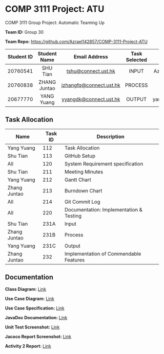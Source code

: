 # COMP 3111 Project: ATU
COMP 3111 Group Project: Automatic Teaming Up

**Team ID:** Group 30

**Team Repo:** https://github.com/Azrael142857/COMP-3111-Project-ATU

| Student ID | Student Name |      Email Address      | Task Selected |  Github ID   |  Branch ID  | Requirement |
| :--------: | :----------: | :---------------------: | :-----------: | :----------: | :---------: | :---------: |
|  20760541  |   SHU Tian   |   tshu@connect.ust.hk   |     INPUT     | Azrael142857 |  dev-input  |  Standard   |
|  20760838  | ZHANG Juntao | jzhangfq@connect.ust.hk |    PROCESS    |   JordanZh   | dev-process |  Enhanced   |
|  20677770  |  YANG Yuang  | yyangdk@connect.ust.hk  |    OUTPUT     | yangyuangUST | dev-output  |  Standard   |

## Task Allocation
| Name | Task ID |Description |
| -------- | -------- | -------- |
|Yang Yuang |112	|Task Allocation|
|Shu Tian	|113	|GitHub Setup|
|All	|120	|System Requirement specification|
|Shu Tian	|211|	Meeting Minutes|
|Yang Yuang	|212	|Gantt Chart|
|Zhang Juntao	|213|	Burndown Chart|
|All	|214	|Git Commit Log|
|All	|220 	|Documentation: Implementation & Testing|
|Shu Tian 	|231A	|Input|
|Zhang Juntao	|231B	|Process|
|Yang Yuang	|231C	|Output|
|Zhang Juntao 	|232	|Implementation of Commendable Features|

## Documentation
**Class Diagram:** [Link](https://viewer.diagrams.net/?tags=%7B%7D&highlight=0000ff&edit=_blank&layers=1&nav=1&title=Class%20Diagram.drawio#R7ZpbV6M6FMc%2FTR9nFrfWzqOtl1Grx5l6O%2BelK0KAjIEgpBf89LMDoYChHeup1uNhrS5lbxJC9u%2BfsBPomMNgcRyjyD9nDqYdQ3MWHfOgYxi6Zvbhn%2FCkuadnfcsdXkwcWah0jMkTLmpK75Q4OKkV5IxRTqK602ZhiG1e86E4ZvN6MZfReqsR8rDiGNuIqt5b4nA%2F9%2FaNvdL%2FHRPPL1rWe7J%2FASoKy54kPnLYvOIyDzvmMGaM50fBYoipCF4Rl9uT9JaOHnrHpz%2BSR3Q9OLu6uPmSX%2BxokyrLLsQ45K%2B%2B9NODe%2FT9xvp1F10e%2FZhrx%2Fv3p19kFW2G6FTGa8ynjmgm7zJPizgmcxJQFII1cFnIx%2FIMRGGAKPFCOLahHo7BMcMxJ4BgX57gLAKv7RPqjFDKpqITCUf2Q2ENfBaTJ7gsonBKBwecjrlUk9GrlRiLmuDWwBvjBMpcFpHRl64RSrgsYzNKUZSQ%2B%2ByGRZEAxR4JB4xzFhQXYtPQwY60lqgzg8fsYSkeUf%2BFPCQ3EQ28qKhR8jnGLMA8TqFIcXZP8pBjzehJe14qVy98fkW1y4JIjhZvee1lcz9hdKHQgyAs2zPMenu69eL26s0hCuBDxPFAhDGp6hAOKl0tXZk6N1Cqvkqpk5MDRawQb14RJsUuXynLJEI2Cb1RVubAKj0%2FZX%2BFi0Fdl2aS8IkDzWaS4YijXFVCJxEjIc8C0h3AD8I21L52O124oSHYemnDTxSP%2BZCFoC5EMhlhkOwcC9k2CGzt6P2zwNI6t035VuVUA7spRWMlxQsU4E%2FHcc2s4vOAysO3ot01dkzbVGgfBojQFvNWMe%2F13w%2Fz4%2F1RoOkX1wFKhoOZpc1Oh1FDEnGmTw5DHHtpi3qrqHXN2jFr9TF8ZrSs34S1%2BcpkbGus1Yf1mTm5IvaD3qLeLuruO%2BZljajVJ7VEbbSot4u6%2F45JWSNqS0F9nk4uY%2Bxi6Kvd5uBbXnFpu87OugpviJQNy%2FWkRb1d1OaukzNDncavMAoUzu1e3tvv5Vmv3ctbJgOfYi%2BvWafqM0jodHIxDe5BdJ9tWlIltn70fsjtvOa0sdcMcoSR04L8mDt1zUmhutbLQGazdovxv7ITZ6jJ3pk%2B2YceiLekn43ja9O9LdHe%2FWac2YDbaHG%2FEe6d78cVn2JUmGLHw0X6DqHzmcdCRA9L77OolWVGTIDOUuBfmPNU5udoylkZUHEWLwi%2Fqxz%2FLS4FyHLrYCGvnBlpYYTQ37uqUaklzLJaZpX1nH3xzQeYIcvWJ%2BA5InQ13HXJesKmsS0Dte5tJCxPPLxOLEWaI6K9VioxpoiTWf3Tk%2B3r4Jsy7E%2BScyxy57%2FcVcO%2BQjRfBA0ZZXEZaBei%2FMz1x7VgAKM%2BE9ncJxyPYYYQbc5jFCnC24zcy5dZ5rNllqmpOXHjIF3zwcS%2Fy6TUt2Ha16%2FW%2Fw2L%2BRyLOnma75rgqi%2BuAMvKFxmfFItl7Q7LzDfuvEF%2FOJ7ceI7bN6b0n8eGV8dDipIEXAcEebHYu9JciLKh7cODKYDJ1YZjsTSBXASOriP4M04TjtVdro%2BBMttgy5%2Bteu%2FZhpu4J4ruMYXnMqyXi7twsIumtHmlsqUPzXrdmg6MBh0sN7CqQjA3nzbBLL%2BRzHeQyi9NzcPf)

**Use Case Diagram:** [Link](https://viewer.diagrams.net/?tags=%7B%7D&highlight=0000ff&edit=_blank&layers=1&nav=1&title=Use%20Case%20Diagram.drawio#R3ZhLU9swEIB%2FTY4wtuyYcMwL6JQOtIEpPXVErNgaZMuV5Tz667uKpcS2QgnT4FByibSS1tK3D63d8YbJ8lLgLP7CQ8I6yAmXHW%2FUQch1vB78KcmqlAT%2BeSmIBA31pK1gQn8Ts1JLCxqSvDZRcs4kzerCKU9TMpU1GRaCL%2BrTZpzVn5rhiFiCyRQzW%2FqdhjIupT10tpVfERrF5sluoM%2BXYDNZnySPccgXFZE37nhDwbksW8lySJiCZ7iU6y6eGd1sTJBU7rMASXrzGC9vvo79SK5m%2FYs8cU%2F8Usscs0IfWG9WrgwBwYs0JEqJ0%2FEGi5hKMsnwVI0uwOYgi2XCoOdC096U3uecCEmWFZHe5CXhCZFiBVPMaE9vSnsMOtMAF1v%2Bnh%2BUsrjCHgV6ItY2jza6t1igocm8glLXojSRRaiO2IQFRs5Us0hYfyq5ACTq5BQc6ho%2FEnbLcyopT2HKI5eSJ5UJfUYjNSB5AyovJKMpGW5c3DkQaeOamrTn7iDt2KDfjHPP4jzkhcgJyD6luRTFGul%2FzTxw6sz9YzM%2Ft5j37%2B5BMFnlkiQWbDimrJMCu%2FAnAMUU%2BVHKU5g5mFHGGiKsUU8BHhE7bJDQMFSP2Zlj6lnoAIZATUOc24YIdhjCeytDGEeoWOIb%2BVWQHLKMcwnnz9ZhMOMCrhblzk3TwDPgVnwO4GGT9AaDSR3drkXPddv0Y9e18NmE0rCvagLo8YyAzw1AckGZAQM9XYG4qI5sT%2FfLIV1Nycs3icQiInIPZyBhrTyx7VHlbdgKwsBD5vUKZhdwre6WU3WVGdt6%2FjO2NSrKU%2BpV1YqjoajrvKCoxGApWtt%2Fc8Z%2FcAm7utlG1EzdJM5EAqkc0hC0hzEW9o3eZlR5vUZO8uyc5DqtRpVd%2BlxzHK4zUVYojiMscU7eFzfUOzq3s%2FayEXATq4fNIuj8UCOnXdMdLaszR6uXstjL2ck%2FXnayCii%2FYcN9s1Pg1hV1ey1nJ7va%2FUgu0v0ALrKpCY0ip10XQXZJeEuEqgBBeEew%2BrvP1hCBIXLKyn2cRvDmctyEHOxRHqI2EzJqsTxsP9rQEcvFHdF26lR%2BDYV7x17jTvd63b%2BpPVwkPj34V87TCQ5mZ2gep%2FLz0P95YnvP%2FfqzxBCv%2F0YUR2IdjmVZ2S8kV29pUx2nNI1MqL7r9%2BoZT6Vx8QD6TH0%2FGXAREmGeGpIZLpg80BeoRp5Avl24%2BbsKN%2FT6PAHd7cfW0i%2B2n6y98R8%3D)

**Use Case Specification:** [Link](https://docs.google.com/document/d/1znwGcRs2XSLQrF1CjfeukCDh8R51am5i/edit)

**JavaDoc Documentation:** [Link](https://github.com/Azrael142857/COMP-3111-Project-ATU/blob/master/Javadoc.pdf)

**Unit Test Screenshot:** [Link](https://github.com/Azrael142857/COMP-3111-Project-ATU/blob/master/Unit%20Test%20Screenshot.png)

**Jacoco Report Screenshot:** [Link](https://github.com/Azrael142857/COMP-3111-Project-ATU/blob/master/Jacoco%20Report%20Screenshot.png)

**Activity 2 Report:** [Link](https://docs.google.com/document/d/1Yoe-J6eBT0N4FU2Y7ILrNFh67Z3k42XC/edit?usp=sharing&ouid=109234311385858227299&rtpof=true&sd=true)
